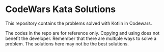 # CodeWars Kata Solutions 

This repository contains the problems solved with Kotlin in Codewars.

The codes in the repo are for reference only. Copying and using does not benefit the developer. Remember that there are multiple ways to solve a problem. The solutions here may not be the best solutions.
